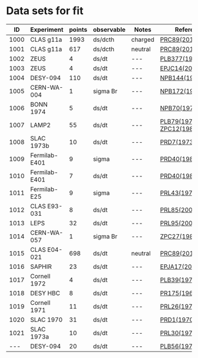 # Data sets for fit
|ID      |Experiment|points  |observable|Notes   |References|
|--------|--------|------|-----|------|--------|
|1000|CLAS g11a|1993|ds/dcth|charged|[PRC89(2014)055208](https://inspirehep.net/record/1285225)|
|1001|CLAS g11a|617 |ds/dcth|neutral|[PRC89(2014)055208](https://inspirehep.net/record/1285225)|
|1002|ZEUS|4|ds/dt|---|[PLB377(1996)259](https://inspirehep.net/record/415642)|
|1003|ZEUS|4|ds/dt|---|[EPJC14(2000)213](https://inspirehep.net/record/508770)|
|1004|DESY-094|110|ds/dt|---|[NPB144(1978)22](https://inspirehep.net/record/130415)|
|1005|CERN-WA-004|1|sigma Br|---|[NPB172(1980)1](https://inspirehep.net/record/153022)|
|1006|BONN 1974|5|ds/dt|---|[NPB70(1974)257](https://inspirehep.net/record/94756)|
|1007|LAMP2|55|ds/dt|---|[PLB79(1978)150](https://inspirehep.net/record/131968), [ZPC12(1982)1](http://inspirehep.net/record/168200)|
|1008|SLAC 1973b|10|ds/dt|---|[PRD7(1973)3150](https://inspirehep.net/record/73602)|
|1009|Fermilab-E401|9|sigma|---|[PRD40(1989)1](https://inspirehep.net/record/285137)|
|1010|Fermilab-E401|7|ds/dt|---|[PRD40(1989)1](https://inspirehep.net/record/285137)|
|1011|Fermilab-E25|9|sigma|---|[PRL43(1979)657](http://inspirehep.net/record/141059)|
|1012|CLAS E93-031|8|ds/dt|---|[PRL85(2000)4682](http://inspirehep.net/record/528835)|
|1013|LEPS|32|ds/dt|---|[PRL95(2005)182001](http://inspirehep.net/record/684863)|
|1014|CERN-WA-057|1|sigma Br|---|[ZPC27(1985)233](http://inspirehep.net/record/204590)|
|1015|CLAS E04-021|698|ds/dt|neutral|[PRC89(2014)055206](http://inspirehep.net/record/1246786)|
|1016|SAPHIR|23|ds/dt|---|[EPJA17(2003)269](https://inspirehep.net/record/621792#)|
|1017|Cornell 1972|4|ds/dt|---|[PLB39(1972)659](https://inspirehep.net/record/75747)|
|1018|DESY HBC|8|ds/dt|---|[PR175(1968)1669](https://inspirehep.net/record/52787)|
|1019|Cornell 1971|11|ds/dt|---|[PRL26(1971)1593](http://inspirehep.net/record/68983)|
|1020|SLAC 1970|31|ds/dt|---|[PRD1(1970)27](https://inspirehep.net/record/54884)|
|1021|SLAC 1973a|10|ds/dt|---|[PRL30(1973)149](http://inspirehep.net/record/73541)|
|---|DESY-094|20|ds/dt|---|[PLB56(1975)408](https://inspirehep.net/record/98876)|

